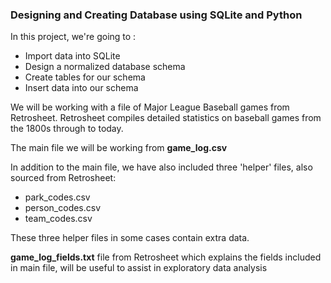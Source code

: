 ### Designing and Creating Database using SQLite and Python


In this project, we're going to :

- Import data into SQLite
- Design a normalized database schema
- Create tables for our schema
- Insert data into our schema

We will be working with a file of Major League Baseball games from Retrosheet. Retrosheet compiles detailed statistics on baseball games from the 1800s through to today. 

The main file we will be working from **game_log.csv**

In addition to the main file, we have also included three 'helper' files, also sourced from Retrosheet:

- park_codes.csv
- person_codes.csv
- team_codes.csv

These three helper files in some cases contain extra data.

**game_log_fields.txt** file from Retrosheet which explains the fields included in main file, will be useful to assist in exploratory data analysis